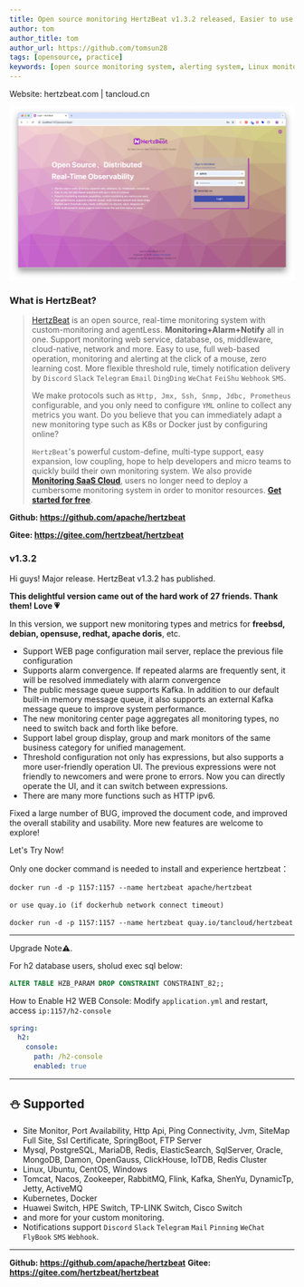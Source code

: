 ```yaml
---
title: Open source monitoring HertzBeat v1.3.2 released, Easier to use 
author: tom  
author_title: tom   
author_url: https://github.com/tomsun28  
tags: [opensource, practice]
keywords: [open source monitoring system, alerting system, Linux monitoring]
---
```


Website: hertzbeat.com | tancloud.cn

![HertzBeat](/img/home/0.png)

### What is HertzBeat?

> [HertzBeat](https://github.com/apache/hertzbeat) is an open source, real-time monitoring system with custom-monitoring and agentLess.
> **Monitoring+Alarm+Notify** all in one. Support monitoring web service, database, os, middleware, cloud-native, network and more.
> Easy to use, full web-based operation, monitoring and alerting at the click of a mouse, zero learning cost.
> More flexible threshold rule, timely notification delivery by `Discord` `Slack` `Telegram` `Email` `DingDing` `WeChat` `FeiShu` `Webhook` `SMS`.
>
> We make protocols such as `Http, Jmx, Ssh, Snmp, Jdbc, Prometheus` configurable, and you only need to configure `YML` online to collect any metrics you want.
> Do you believe that you can immediately adapt a new monitoring type such as K8s or Docker just by configuring online?
>
> `HertzBeat`'s powerful custom-define, multi-type support, easy expansion, low coupling, hope to help developers and micro teams to quickly build their own monitoring system.
> We also provide **[Monitoring SaaS Cloud](https://console.tancloud.cn)**, users no longer need to deploy a cumbersome monitoring system in order to monitor resources. **[Get started for free](https://console.tancloud.cn)**.

**Github: <https://github.com/apache/hertzbeat>**

**Gitee: <https://gitee.com/hertzbeat/hertzbeat>**

### v1.3.2

Hi guys! Major release. HertzBeat v1.3.2 has published.

**This delightful version came out of the hard work of 27 friends. Thank them! Love 💗**

In this version, we support new monitoring types and metrics for **freebsd, debian, opensuse, redhat, apache doris**, etc.

- Support WEB page configuration mail server, replace the previous file configuration
- Supports alarm convergence. If repeated alarms are frequently sent, it will be resolved immediately with alarm convergence
- The public message queue supports Kafka. In addition to our default built-in memory message queue, it also supports an external Kafka message queue to improve system performance.
- The new monitoring center page aggregates all monitoring types, no need to switch back and forth like before.
- Support label group display, group and mark monitors of the same business category for unified management.
- Threshold configuration not only has expressions, but also supports a more user-friendly operation UI. The previous expressions were not friendly to newcomers and were prone to errors. Now you can directly operate the UI, and it can switch between expressions.
- There are many more functions such as HTTP ipv6.

Fixed a large number of BUG, improved the document code, and improved the overall stability and usability. More new features are welcome to explore!

Let's Try Now!

Only one docker command is needed to install and experience hertzbeat：

`docker run -d -p 1157:1157 --name hertzbeat apache/hertzbeat`

```or use quay.io (if dockerhub network connect timeout)```

```docker run -d -p 1157:1157 --name hertzbeat quay.io/tancloud/hertzbeat```

---

Upgrade Note⚠️.

For h2 database users, sholud exec sql below:

```sql
ALTER TABLE HZB_PARAM DROP CONSTRAINT CONSTRAINT_82;;
```

How to Enable H2 WEB Console:
Modify `application.yml` and restart, access `ip:1157/h2-console`

```yaml
spring:
  h2:
    console:
      path: /h2-console
      enabled: true
```

---

## ⛄ Supported

- Site Monitor, Port Availability, Http Api, Ping Connectivity, Jvm, SiteMap Full Site, Ssl Certificate, SpringBoot, FTP Server
- Mysql, PostgreSQL, MariaDB, Redis, ElasticSearch, SqlServer, Oracle, MongoDB, Damon, OpenGauss, ClickHouse, IoTDB, Redis Cluster
- Linux, Ubuntu, CentOS, Windows
- Tomcat, Nacos, Zookeeper, RabbitMQ, Flink, Kafka, ShenYu, DynamicTp, Jetty, ActiveMQ
- Kubernetes, Docker
- Huawei Switch, HPE Switch, TP-LINK Switch, Cisco Switch
- and more for your custom monitoring.
- Notifications support `Discord` `Slack` `Telegram` `Mail` `Pinning` `WeChat` `FlyBook` `SMS` `Webhook`.

---

**Github: <https://github.com/apache/hertzbeat>**
**Gitee: <https://gitee.com/hertzbeat/hertzbeat>**
